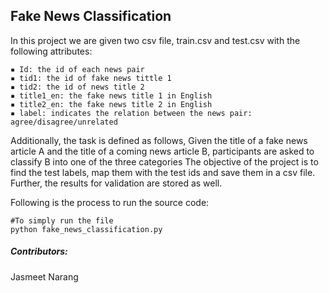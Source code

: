 ## Fake News Classification


In this project we are given two csv file, train.csv and test.csv with the following attributes:
	
	▪ Id: the id of each news pair
	▪ tid1: the id of fake news tittle 1
	▪ tid2: the id of news title 2
	▪ title1_en: the fake news title 1 in English
	▪ title2_en: the fake news title 2 in English
	▪ label: indicates the relation between the news pair: agree/disagree/unrelated
	
	
Additionally, the task is defined as follows, Given the title of a fake news article A and the title of a coming news article B, participants are asked to classify B into one of the three categories
The objective of the project is to find the test labels, map them with the test ids and save them in a csv file. Further, the results for validation are stored as well.


Following is the process to run the source code:

    #To simply run the file
    python fake_news_classification.py
    
    
##### Contributors:
Jasmeet Narang
